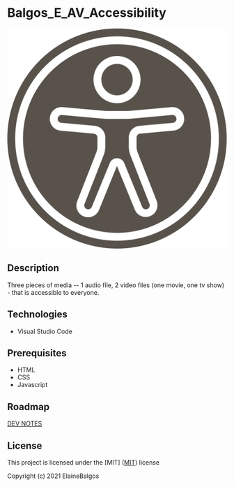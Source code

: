 # Balgos_E_AV_Accessibility

![header image|5x5](/img/accessibility.svg "AV Accessibility")

## Description

Three pieces of media -- 1 audio file, 2 video files (one movie, one tv show) - that is accessible to everyone.

## Technologies

- Visual Studio Code

## Prerequisites

- HTML
- CSS
- Javascript

## Roadmap

[DEV NOTES](https://docs.google.com/document/d/1PD9KURpTqsVMakJJMOibM_BnCPutgWt9HVAJy0FBtms/edit?usp=sharing)<br>

## License

This project is licensed under the [MIT]
([MIT](https://choosealicense.com/licenses/mit/)) license

Copyright (c) 2021 ElaineBalgos
